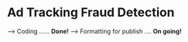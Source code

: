 # Ad Tracking Fraud Detection
--> Coding ...... **Done!**
--> Formatting for publish .... **On going!**
